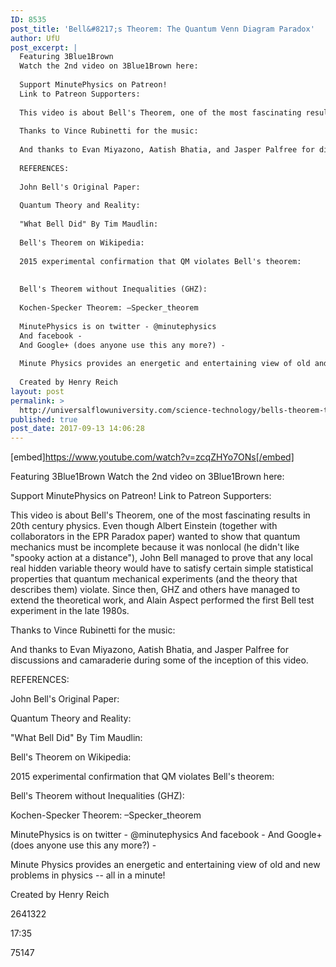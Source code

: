 ```yaml
---
ID: 8535
post_title: 'Bell&#8217;s Theorem: The Quantum Venn Diagram Paradox'
author: UfU
post_excerpt: |
  Featuring 3Blue1Brown
  Watch the 2nd video on 3Blue1Brown here:
  
  Support MinutePhysics on Patreon!
  Link to Patreon Supporters:
  
  This video is about Bell's Theorem, one of the most fascinating results in 20th century physics. Even though Albert Einstein (together with collaborators in the EPR Paradox paper) wanted to show that quantum mechanics must be incomplete because it was nonlocal (he didn't like "spooky action at a distance"), John Bell managed to prove that any local real hidden variable theory would have to satisfy certain simple statistical properties that quantum mechanical experiments (and the theory that describes them) violate. Since then, GHZ and others have managed to extend the theoretical work, and Alain Aspect performed the first Bell test experiment in the late 1980s.
  
  Thanks to Vince Rubinetti for the music:
  
  And thanks to Evan Miyazono, Aatish Bhatia, and Jasper Palfree for discussions and camaraderie during some of the inception of this video.
  
  REFERENCES:
  
  John Bell's Original Paper:
  
  Quantum Theory and Reality:
  
  "What Bell Did" By Tim Maudlin:
  
  Bell's Theorem on Wikipedia:
  
  2015 experimental confirmation that QM violates Bell's theorem:
  
  
  Bell's Theorem without Inequalities (GHZ):
  
  Kochen-Specker Theorem: –Specker_theorem
  
  MinutePhysics is on twitter - @minutephysics
  And facebook -
  And Google+ (does anyone use this any more?) -
  
  Minute Physics provides an energetic and entertaining view of old and new problems in physics -- all in a minute!
  
  Created by Henry Reich
layout: post
permalink: >
  http://universalflowuniversity.com/science-technology/bells-theorem-the-quantum-venn-diagram-paradox/
published: true
post_date: 2017-09-13 14:06:28
---
```

[embed]https://www.youtube.com/watch?v=zcqZHYo7ONs[/embed]<br>
<p>Featuring 3Blue1Brown
Watch the 2nd video on 3Blue1Brown here: 

Support MinutePhysics on Patreon! 
Link to Patreon Supporters: 

This video is about Bell's Theorem, one of the most fascinating results in 20th century physics. Even though Albert Einstein (together with collaborators in the EPR Paradox paper) wanted to show that quantum mechanics must be incomplete because it was nonlocal (he didn't like "spooky action at a distance"), John Bell managed to prove that any local real hidden variable theory would have to satisfy certain simple statistical properties that quantum mechanical experiments (and the theory that describes them) violate. Since then, GHZ and others have managed to extend the theoretical work, and Alain Aspect performed the first Bell test experiment in the late 1980s.

Thanks to Vince Rubinetti for the music: 

And thanks to Evan Miyazono, Aatish Bhatia, and Jasper Palfree for discussions and camaraderie during some of the inception of this video.

REFERENCES:

John Bell's Original Paper: 

Quantum Theory and Reality: 

"What Bell Did" By Tim Maudlin: 

Bell's Theorem on Wikipedia: 

2015 experimental confirmation that QM violates Bell's theorem: 


Bell's Theorem without Inequalities (GHZ): 

Kochen-Specker Theorem: –Specker_theorem

MinutePhysics is on twitter - @minutephysics
And facebook - 
And Google+ (does anyone use this any more?) - 

Minute Physics provides an energetic and entertaining view of old and new problems in physics -- all in a minute!

Created by Henry Reich</p>
<p>2641322</p>
<p>17:35</p>
<p>75147</p>
<br></br>